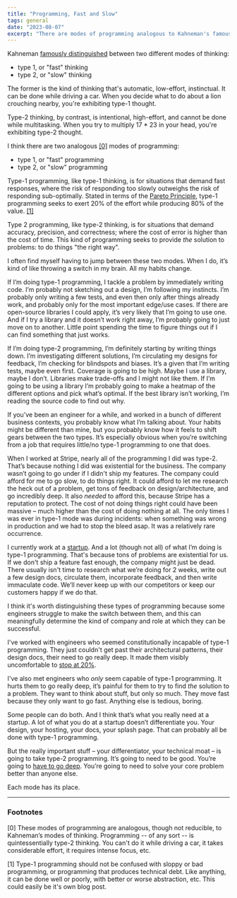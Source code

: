 ```yaml
---
title: "Programming, Fast and Slow"
tags: general
date: "2023-08-07"
excerpt: "There are modes of programming analogous to Kahneman's famous modes of thinking."
---
```


Kahneman [famously
distinguished](https://en.wikipedia.org/wiki/Thinking,_Fast_and_Slow) between
two different modes of thinking:

* type 1, or "fast" thinking
* type 2, or "slow" thinking

The former is the kind of thinking that's automatic, low-effort, instinctual. It
can be done while driving a car. When you decide what to do about a lion
crouching nearby, you're exhibiting type-1 thought.

Type-2 thinking, by contrast, is intentional, high-effort, and cannot be done
while multitasking. When you try to multiply 17 * 23 in your head, you're
exhibiting type-2 thought.

I think there are two analogous [[0]](#footnote0) modes of programming:

* type 1, or "fast" programming
* type 2, or "slow" programming

Type-1 programming, like type-1 thinking, is for situations that demand fast
responses, where the risk of responding too slowly outweighs the risk of
responding sub-optimally. Stated in terms of the [Pareto
Principle](https://en.wikipedia.org/wiki/Pareto_principle), type-1
programming seeks to exert 20% of the effort while producing 80% of the value.
[[1]](#footnote1)

Type 2 programming, like type-2 thinking, is for situations that demand
accuracy, precision, and correctness; where the cost of error is higher than the
cost of time. This kind of programming seeks to provide _the_ solution to
problems: to do things "the right way".

I often find myself having to jump between these two modes. When I do, it’s kind
of like throwing a switch in my brain. All my habits change.

If I’m doing type-1 programming, I tackle a problem by immediately
writing code. I’m probably not sketching out a design, I’m following my
instincts. I’m probably only writing a few tests, and even then only after
things already work, and probably only for the most important edge/use cases. If
there are open-source libraries I could apply, it’s very likely that I’m going
to use one. And if I try a library and it doesn’t work right away, I’m probably
going to just move on to another. Little point spending the time to figure
things out if I can find something that just works.

If I’m doing type-2 programming, I’m definitely starting by writing things down.
I’m investigating different solutions, I’m circulating my designs for feedback,
I’m checking for blindspots and biases. It’s a given that I’m writing tests,
maybe even first. Coverage is going to be high. Maybe I use a library, maybe I
don’t. Libraries make trade-offs and I might not like them. If I’m going to be
using a library I’m probably going to make a heatmap of the different options
and pick what’s optimal. If the best library isn’t working, I’m reading the
source code to find out why.

If you’ve been an engineer for a while, and worked in a bunch of different
business contexts, you probably know what I’m talking about. Your habits might
be different than mine, but you probably know how it feels to shift gears between the
two types. It’s especially obvious when you’re switching from a job that
requires little/no type-1 programming to one that does.

When I worked at Stripe, nearly all of the programming I did was type-2.
That’s because nothing I did was existential for the business. The company
wasn’t going to go under if I didn't ship my features. The company could afford
for me to go slow, to do things right. It could afford to let me research the
heck out of a problem, get tons of feedback on design/architecture, and go
incredibly deep. It also _needed_ to afford this, because Stripe has a
reputation to protect. The cost of not doing things right could have been massive –
much higher than the cost of doing nothing at all. The only times I was ever in
type-1 mode was during incidents: when something was wrong in production and we
had to stop the bleed asap. It was a relatively rare occurrence.

I currently work at a [startup](https://joinatlas.ai/). And a lot (though not
all) of what I’m doing is type-1 programming. That's because tons of problems
are existential for us. If we don't ship a feature fast enough, the company
might just be dead. There usually isn't time to research what we’re doing for 2
weeks, write out a few design docs, circulate them, incorporate feedback, and
then write immaculate code. We’ll never keep up with our competitors or keep our
customers happy if we do that.

I think it's worth distinguishing these types of programming because some
engineers struggle to make the switch between them, and this can meaningfully
determine the kind of company and role at which they can be successful.

I've worked with engineers who seemed constitutionally incapable of type-1
programming. They just couldn't get past their architectural patterns, their
design docs, their need to go really deep. It made them visibly uncomfortable to
[stop at 20%](https://austinhenley.com/blog/90percent.html).

I've also met engineers who _only_ seem capable of type-1 programming. It hurts
them to go really deep, it’s painful for them to try to find _the_ solution to a
problem. They want to think about stuff, but only so much. They move fast
because they only want to go fast. Anything else is tedious, boring.

Some people can do both. And I think that’s what you really need at a startup. A
lot of what you do at a startup doesn’t differentiate you. Your design, your
hosting, your docs, your splash page. That can probably all be done with type-1
programming.

But the really important stuff – your differentiator, your technical moat – is
going to take type-2 programming. It’s going to need to be good. You’re going to
[have to go deep](
https://www.airplane.dev/blog/how-to-build-a-technical-moat-for-your-product).
You’re going to need to solve your core problem better than anyone else.

Each mode has its place.

---

### Footnotes

<span id="footnote0">[0]</span>
These modes of programming are analogous, though not reducible, to Kahneman’s
modes of thinking. Programming -- of any sort -- is quintessentially type-2
thinking. You can't do it while driving a car, it takes considerable effort, it
requires intense focus, etc.

<span id="footnote1">[1]</span>
Type-1 programming should not be confused with sloppy or bad programming, or
programming that produces technical debt. Like anything, it can be done well or
poorly, with better or worse abstraction, etc. This could easily be it's own
blog post.

